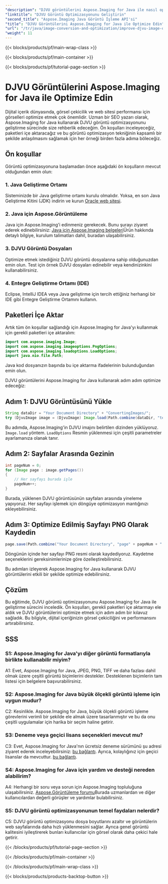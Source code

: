 ```yaml
---
"description": "DJVU görüntülerini Aspose.Imaging for Java ile nasıl optimize edeceğinizi öğrenin. Görsel çekiciliği ve performansı zahmetsizce artırın."
"linktitle": "DJVU Görüntü Optimizasyonunu Geliştirin"
"second_title": "Aspose.Imaging Java Görüntü İşleme API'si"
"title": "DJVU Görüntülerini Aspose.Imaging for Java ile Optimize Edin"
"url": "/tr/java/image-conversion-and-optimization/improve-djvu-image-optimization/"
"weight": 11
---
```


{{< blocks/products/pf/main-wrap-class >}}

{{< blocks/products/pf/main-container >}}

{{< blocks/products/pf/tutorial-page-section >}}

# DJVU Görüntülerini Aspose.Imaging for Java ile Optimize Edin

Dijital içerik dünyasında, görsel çekicilik ve web sitesi performansı için görselleri optimize etmek çok önemlidir. Uzman bir SEO yazarı olarak, Aspose.Imaging for Java kullanarak DJVU görüntü optimizasyonunu geliştirme sürecinde size rehberlik edeceğim. Ön koşulları inceleyeceğiz, paketleri içe aktaracağız ve bu görüntü optimizasyon tekniğinin kapsamlı bir şekilde anlaşılmasını sağlamak için her örneği birden fazla adıma böleceğiz.

## Ön koşullar

Görüntü optimizasyonuna başlamadan önce aşağıdaki ön koşulların mevcut olduğundan emin olun:

### 1. Java Geliştirme Ortamı

Sisteminizde bir Java geliştirme ortamı kurulu olmalıdır. Yoksa, en son Java Geliştirme Kitini (JDK) indirin ve kurun [Oracle web sitesi](https://www.oracle.com/java/technologies/javase-downloads).

### 2. Java için Aspose.Görüntüleme

Java için Aspose.Imaging'i edinmeniz gerekecek. Bunu şurayı ziyaret ederek edinebilirsiniz: [Java için Aspose.Imaging belgeleri](https://reference.aspose.com/imaging/java/)Ürün hakkında detaylı bilgiye, kurulum talimatları dahil, buradan ulaşabilirsiniz.

### 3. DJVU Görüntü Dosyaları

Optimize etmek istediğiniz DJVU görüntü dosyalarına sahip olduğunuzdan emin olun. Test için örnek DJVU dosyaları edinebilir veya kendinizinkini kullanabilirsiniz.

### 4. Entegre Geliştirme Ortamı (IDE)

Eclipse, IntelliJ IDEA veya Java geliştirme için tercih ettiğiniz herhangi bir IDE gibi Entegre Geliştirme Ortamını kullanın.

## Paketleri İçe Aktar

Artık tüm ön koşullar sağlandığı için Aspose.Imaging for Java'yı kullanmak için gerekli paketleri içe aktaralım:

```java
import com.aspose.imaging.Image;
import com.aspose.imaging.imageoptions.PngOptions;
import com.aspose.imaging.loadoptions.LoadOptions;
import java.nio.file.Path;
```

Java kod dosyanızın başında bu içe aktarma ifadelerinin bulunduğundan emin olun.

DJVU görüntülerini Aspose.Imaging for Java kullanarak adım adım optimize edeceğiz:

## Adım 1: DJVU Görüntüsünü Yükle

```java
String dataDir = "Your Document Directory" + "ConvertingImages/";
try (DjvuImage image = (DjvuImage) Image.load(Path.combine(dataDir, "test.djvu"), new LoadOptions() {{ setBufferSizeHint(50); }}))
```

Bu adımda, Aspose.Imaging'in DJVU imajını belirtilen dizinden yüklüyoruz. `Image.load` yöntem. `LoadOptions` Resmin yüklenmesi için çeşitli parametreler ayarlamanıza olanak tanır.

## Adım 2: Sayfalar Arasında Gezinin

```java
int pageNum = 0;
for (Image page : image.getPages())
{
    // Her sayfayı burada işle
    pageNum++;
}
```

Burada, yüklenen DJVU görüntüsünün sayfaları arasında yineleme yapıyoruz. Her sayfayı işlemek için döngüye optimizasyon mantığınızı ekleyebilirsiniz.

## Adım 3: Optimize Edilmiş Sayfayı PNG Olarak Kaydedin

```java
page.save(Path.combine("Your Document Directory", "page" + pageNum + ".png"), new PngOptions());
```

Döngünün içinde her sayfayı PNG resmi olarak kaydediyoruz. Kaydetme seçeneklerini gereksinimlerinize göre özelleştirebilirsiniz.

Bu adımları izleyerek Aspose.Imaging for Java kullanarak DJVU görüntülerini etkili bir şekilde optimize edebilirsiniz.

## Çözüm

Bu eğitimde, DJVU görüntü optimizasyonunu Aspose.Imaging for Java ile geliştirme sürecini inceledik. Ön koşulları, gerekli paketleri içe aktarmayı ele aldık ve DJVU görüntülerini optimize etmek için adım adım bir kılavuz sağladık. Bu bilgiyle, dijital içeriğinizin görsel çekiciliğini ve performansını artırabilirsiniz.

## SSS

### S1: Aspose.Imaging for Java'yı diğer görüntü formatlarıyla birlikte kullanabilir miyim?

A1: Evet, Aspose.Imaging for Java, JPEG, PNG, TIFF ve daha fazlası dahil olmak üzere çeşitli görüntü biçimlerini destekler. Desteklenen biçimlerin tam listesi için belgelere başvurabilirsiniz.

### S2: Aspose.Imaging for Java büyük ölçekli görüntü işleme için uygun mudur?

C2: Kesinlikle. Aspose.Imaging for Java, büyük ölçekli görüntü işleme görevlerini verimli bir şekilde ele almak üzere tasarlanmıştır ve bu da onu çeşitli uygulamalar için harika bir seçim haline getirir.

### S3: Deneme veya geçici lisans seçenekleri mevcut mu?

C3: Evet, Aspose.Imaging for Java'nın ücretsiz deneme sürümünü şu adresi ziyaret ederek inceleyebilirsiniz: [bu bağlantı](https://releases.aspose.com/). Ayrıca, kolaylığınız için geçici lisanslar da mevcuttur. [bu bağlantı](https://purchase.aspose.com/temporary-license/).

### S4: Aspose.Imaging for Java için yardım ve desteği nereden alabilirim?

A4: Herhangi bir soru veya sorun için Aspose.Imaging topluluğuna ulaşabilirsiniz. [Aspose.Görüntüleme forumu](https://forum.aspose.com/)Burada uzmanlardan ve diğer kullanıcılardan değerli görüşler ve yardımlar bulabilirsiniz.

### S5: DJVU görüntü optimizasyonunun temel faydaları nelerdir?

C5: DJVU görüntü optimizasyonu dosya boyutlarını azaltır ve görüntülerin web sayfalarında daha hızlı yüklenmesini sağlar. Ayrıca genel görüntü kalitesini iyileştirerek bunları kullanıcılar için görsel olarak daha çekici hale getirir.

{{< /blocks/products/pf/tutorial-page-section >}}

{{< /blocks/products/pf/main-container >}}

{{< /blocks/products/pf/main-wrap-class >}}

{{< blocks/products/products-backtop-button >}}